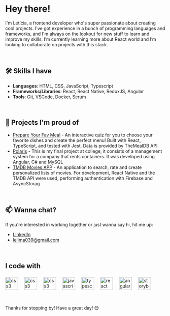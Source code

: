# Hey there!

I'm Letícia, a frontend developer who's super passionate about creating cool projects. I've got experience in a bunch of programming languages and frameworks, and I'm always on the lookout for new stuff to learn and improve my skills. I’m currently learning more about React world and I’m looking to collaborate on projects with this stack.

&nbsp;

## 🛠️ Skills I have

- **Languages**: HTML, CSS, JavaScript, Typescript
- **Frameworks/Libraries**: React, React Native, ReduxJS, Angular
- **Tools**: Git, VSCode, Docker, Scrum

&nbsp;

## 🌟 Projects I'm proud of

- [Prepare Your Fav Meal](https://prepare-your-fav-meal.vercel.app/) - An interactive quiz for you to choose your favorite dishes and create the perfect menu! Built with React, TypeScript, and tested with Jest. Data is provided by TheMealDB API.
- [Polaris](https://github.com/leclm/polaris) - This is my final project at college, it consists of a management system for a company that rents containers. It was developed using Angular, C# and MySQL
- [TMDB Movies APP](https://github.com/leclm/Aplicativo-tmdb-movies) - An application to search, rate and create personalized lists of movies. For development, React Native and the TMDB API were used, performing authentication with Firebase and AsyncStorag

&nbsp;

## 📫 Wanna chat?

If you're interested in working together or just wanna say hi, hit me up:

- [LinkedIn](https://www.linkedin.com/in/leticiachagaslima/)
- lelima039@gmail.com

&nbsp;

###

<h2 align="left">I code with</h2>

###

<div align="left">
  <img src="https://cdn.jsdelivr.net/gh/devicons/devicon/icons/html5/html5-plain.svg" height="40" alt="css3 logo"  />
  <img width="12" />
  <img src="https://cdn.jsdelivr.net/gh/devicons/devicon/icons/css3/css3-plain.svg" height="40" alt="css3 logo"  />
  <img width="12" />
  <img src="https://cdn.jsdelivr.net/gh/devicons/devicon/icons/sass/sass-original.svg" height="40" alt="css3 logo"  />
  <img width="12" /> 
  <img src="https://cdn.jsdelivr.net/gh/devicons/devicon/icons/javascript/javascript-original.svg" height="40" alt="javascript logo"  />
  <img width="12" />
  <img src="https://cdn.jsdelivr.net/gh/devicons/devicon/icons/typescript/typescript-original.svg" height="40" alt="typescript logo"  />
  <img width="12" />
  <img src="https://cdn.jsdelivr.net/gh/devicons/devicon/icons/react/react-original.svg" height="40" alt="react logo"  />
  <img width="12" />
  <img src="https://cdn.jsdelivr.net/gh/devicons/devicon/icons/angularjs/angularjs-plain.svg" height="40" alt="angular logo"  />
  <img width="12" /> 
  <img src="https://cdn.jsdelivr.net/gh/devicons/devicon/icons/storybook/storybook-original.svg" height="40" alt="storybook logo"  />
  <img width="12" />
</div>

&nbsp;

Thanks for stopping by! Have a great day! 😊
